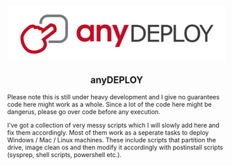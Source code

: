 <p align="center">
  <img src="https://raw.githubusercontent.com/anydeploy-com/anydeploy/testing/logo.png">
</p>

<h2 align="center">anyDEPLOY</h2>

Please note this is still under heavy development and I give no guarantees code here might work as a whole.
Since a lot of the code here might be dangerus, please go over code before any execution.

I've got a collection of very messy scripts which I will slowly add here and fix them accordingly. Most of them work as a seperate tasks to deploy Windows / Mac / Linux machines. These include scripts that partition the drive, image clean os and then modify it accordingly with postinstall scripts (sysprep, shell scripts, powershell etc.).
